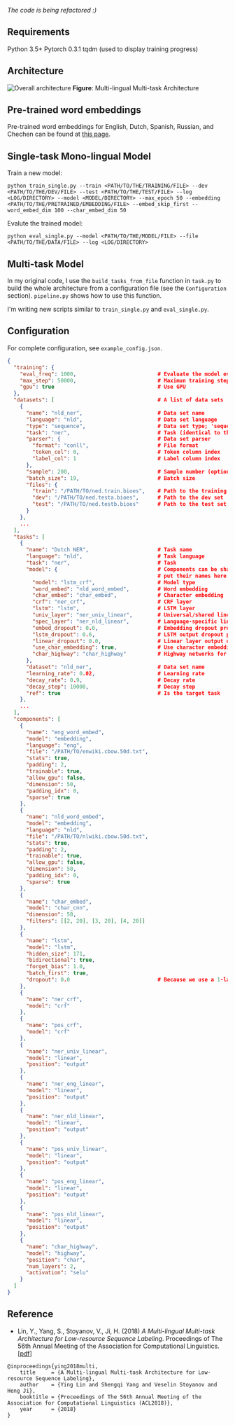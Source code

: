 *The code is being refactored :)*

## Requirements
Python 3.5+
Pytorch 0.3.1
tqdm (used to display training progress)

## Architecture
![Overall architecture](https://github.com/limteng-rpi/mlmt/blob/master/image/framework.png)
**Figure**: Multi-lingual Multi-task Architecture

## Pre-trained word embeddings

Pre-trained word embeddings for English, Dutch, Spanish, Russian, and Chechen can be found at [this page](http://www.limteng.com/research/2018/05/14/pretrained-word-embeddings.html).

## Single-task Mono-lingual Model

Train a new model:

```
python train_single.py --train <PATH/TO/THE/TRAINING/FILE> --dev <PATH/TO/THE/DEV/FILE> --test <PATH/TO/THE/TEST/FILE> --log <LOG/DIRECTORY> --model <MODEL/DIRECTORY> --max_epoch 50 --embedding <PATH/TO/THE/PRETRAINED/EMBEDDING/FILE> --embed_skip_first --word_embed_dim 100 --char_embed_dim 50
```

Evalute the trained model:

```
python eval_single.py --model <PATH/TO/THE/MODEL/FILE> --file <PATH/TO/THE/DATA/FILE> --log <LOG/DIRECTORY>
```

## Multi-task Model

In my original code, I use the `build_tasks_from_file` function in `task.py` to build the whole architecture from a configuration file (see the `Configuration` section). `pipeline.py` shows how to use this function.

I'm writing new scripts similar to `train_single.py` and `eval_single.py`.

## Configuration

For complete configuration, see `example_config.json`.

```json
{
  "training": {
    "eval_freq": 1000,                          # Evaluate the model every <eval_freq> global step
    "max_step": 50000,                          # Maximun training step
    "gpu": true                                 # Use GPU
  },
  "datasets": [                                 # A list of data sets
    {
      "name": "nld_ner",                        # Data set name
      "language": "nld",                        # Data set language 
      "type": "sequence",                       # Data set type; 'sequence' is the only supported value though
      "task": "ner",                            # Task (identical to the 'task' value of the corresponding task)
      "parser": {                               # Data set parser
        "format": "conll",                      # File format
        "token_col": 0,                         # Token column index
        "label_col": 1                          # Label column index
      },
      "sample": 200,                            # Sample number (optional): 'all', int, or float
      "batch_size": 19,                         # Batch size
      "files": {
        "train": "/PATH/TO/ned.train.bioes",    # Path to the training set 
        "dev": "/PATH/TO/ned.testa.bioes",      # Path to the dev set
        "test": "/PATH/TO/ned.testb.bioes"      # Path to the test set (optional)
      }
    },
    ...
  ],
  "tasks": [
    {
      "name": "Dutch NER",                      # Task name
      "language": "nld",                        # Task language
      "task": "ner",                            # Task
      "model": {                                # Components can be shared and are configured in 'components'. Just 
                                                # put their names here.
        "model": "lstm_crf",                    # Model type
        "word_embed": "nld_word_embed",         # Word embedding
        "char_embed": "char_embed",             # Character embedding
        "crf": "ner_crf",                       # CRF layer
        "lstm": "lstm",                         # LSTM layer
        "univ_layer": "ner_univ_linear",        # Universal/shared linear layer
        "spec_layer": "ner_nld_linear",         # Language-specific linear layer
        "embed_dropout": 0.0,                   # Embedding dropout probability
        "lstm_dropout": 0.6,                    # LSTM output dropout probability
        "linear_dropout": 0.0,                  # Linear layer output dropout probability
        "use_char_embedding": true,             # Use character embeddings
        "char_highway": "char_highway"          # Highway networks for character embeddings
      },
      "dataset": "nld_ner",                     # Data set name
      "learning_rate": 0.02,                    # Learning rate
      "decay_rate": 0.9,                        # Decay rate
      "decay_step": 10000,                      # Decay step
      "ref": true                               # Is the target task
    },
    ...
  ],
  "components": [
    {
      "name": "eng_word_embed",
      "model": "embedding",
      "language": "eng",
      "file": "/PATH/TO/enwiki.cbow.50d.txt",
      "stats": true,
      "padding": 2,
      "trainable": true,
      "allow_gpu": false,
      "dimension": 50,
      "padding_idx": 0,
      "sparse": true
    },
    {
      "name": "nld_word_embed",
      "model": "embedding",
      "language": "nld",
      "file": "/PATH/TO/nlwiki.cbow.50d.txt",
      "stats": true,
      "padding": 2,
      "trainable": true,
      "allow_gpu": false,
      "dimension": 50,
      "padding_idx": 0,
      "sparse": true
    },
    {
      "name": "char_embed",
      "model": "char_cnn",
      "dimension": 50,
      "filters": [[2, 20], [3, 20], [4, 20]]
    },
    {
      "name": "lstm",
      "model": "lstm",
      "hidden_size": 171,
      "bidirectional": true,
      "forget_bias": 1.0,
      "batch_first": true,
      "dropout": 0.0                            # Because we use a 1-layer LSTM. This value doesn't have any effect.
    },
    {
      "name": "ner_crf",
      "model": "crf"
    },
    {
      "name": "pos_crf",
      "model": "crf"
    },
    {
      "name": "ner_univ_linear",
      "model": "linear",
      "position": "output"
    },
    {
      "name": "ner_eng_linear",
      "model": "linear",
      "position": "output"
    },
    {
      "name": "ner_nld_linear",
      "model": "linear",
      "position": "output"
    },
    {
      "name": "pos_univ_linear",
      "model": "linear",
      "position": "output"
    },
    {
      "name": "pos_eng_linear",
      "model": "linear",
      "position": "output"
    },
    {
      "name": "pos_nld_linear",
      "model": "linear",
      "position": "output"
    },
    {
      "name": "char_highway",
      "model": "highway",
      "position": "char",
      "num_layers": 2,
      "activation": "selu"
    }
  ]
}
```

## Reference

- Lin, Y., Yang, S., Stoyanov, V., Ji, H. (2018) *A Multi-lingual Multi-task Architecture for Low-resource Sequence Labeling*. Proceedings of The 56th Annual Meeting of the Association for Computational Linguistics. \[[pdf](http://nlp.cs.rpi.edu/paper/multilingualmultitask.pdf)\]

```
@inproceedings{ying2018multi,
    title     = {A Multi-lingual Multi-task Architecture for Low-resource Sequence Labeling},
    author    = {Ying Lin and Shengqi Yang and Veselin Stoyanov and Heng Ji},
    booktitle = {Proceedings of The 56th Annual Meeting of the Association for Computational Linguistics (ACL2018)},
    year      = {2018}
}
```
